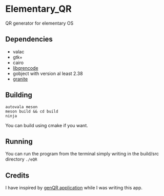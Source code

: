 # Elementary_QR
QR generator for elementary OS 

## Dependencies
- valac
- gtk+
- cairo
- [libqrencode](https://github.com/fukuchi/libqrencode)
- gobject with version al least 2.38
- [granite](granite)

## Building
```
autovala meson
meson build && cd build 
ninja
```
You can build using cmake if you want.

## Running
You can run the program from the terminal simply writing in the build/src directory
``./eQR``

## Credits
I have inspired by [genQR application](https://github.com/haecker-felix/genQR) while I was writing this app.
